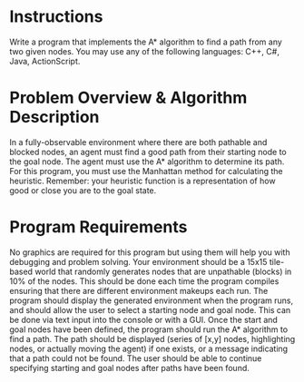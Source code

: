 # Instructions
Write a program that implements the A* algorithm to find a path from any two given nodes.  You may use any of the 
following languages: C++, C#, Java, ActionScript.

# Problem Overview & Algorithm Description
In a fully-observable environment where there are both pathable and blocked nodes, an agent must find a good path 
from their starting node to the goal node.  The agent must use the A* algorithm to determine its path.  For this program, 
you must use the Manhattan method for calculating the heuristic.
Remember:  your heuristic function is a representation of how good or close you are to the goal state.  

# Program Requirements
No graphics are required for this program but using them will help you with debugging and problem solving.  Your 
environment should be a 15x15 tile-based world that randomly generates nodes that are unpathable (blocks) in 10% of 
the nodes.  This should be done each time the program compiles ensuring that there are different environment makeups 
each run.  The program should display the generated environment when the program runs, and should allow the user to 
select a starting node and goal node.  This can be done via text input into the console or with a GUI.  Once the start and 
goal nodes have been defined, the program should run the A* algorithm to find a path.  The path should be displayed 
(series of [x,y] nodes, highlighting nodes, or actually moving the agent) if one exists, or a message indicating that a path 
could not be found.  The user should be able to continue specifying starting and goal nodes after paths have been found.

